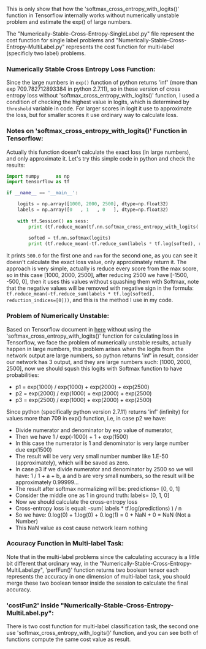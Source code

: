 This is only show that how the 'softmax_cross_entropy_with_logits()' function in Tensorflow internally works without numerically unstable problem and estimate the exp() of large numbers.
 
The "Numerically-Stable-Cross-Entropy-SingleLabel.py" file represent the cost function for single label problems and "Numerically-Stable-Cross-Entropy-MultiLabel.py" represents the cost function for multi-label (specificly two label) problems.

### Numerically Stable Cross Entropy Loss Function:
Since the large numbers in `exp()` function of python returns 'inf' (more than exp 709.782712893384 in python 2.7.11), so in these version of cross entropy loss without 'softmax_cross_entropy_with_logits()' function, I used a condition of checking the highest value in logits, which is determined by `threshold` variable in code. For larger scores in logit it use to approximate the loss, but for smaller scores it use ordinary way to calculate loss.

### Notes on 'softmax_cross_entropy_with_logits()' Function in Tensorflow:

Actually this function doesn't calculate the exact loss (in large numbers), and only approximate it. Let's try this simple code in python and check the results:

```python
import numpy      as np
import tensorflow as tf

if __name__ == '__main__':

    logits = np.array([1000, 2000, 2500], dtype=np.float32)
    labels = np.array([0   , 1   , 0   ], dtype=np.float32)
    
    with tf.Session() as sess:
        print (tf.reduce_mean(tf.nn.softmax_cross_entropy_with_logits( logits, labels ))).eval()
        
        softed = tf.nn.softmax(logits)
        print (tf.reduce_mean(-tf.reduce_sum(labels * tf.log(softed), reduction_indices=[0]))).eval()
```

It prints `500.0` for the first one and `nan` for the second one, as you can see it doesn't calculate the exact loss value, only approximately return it. The approach is very simple, actually is reduce every score from the max score, so in this case [1000, 2000, 2500], after reducing 2500 we have [-1500, -500, 0], then it uses this values without squashing them with Softmax, note that the negative values will be removed with negative sign in the formula: `tf.reduce_mean(-tf.reduce_sum(labels * tf.log(softed), reduction_indices=[0]))`, and this is the method I use in my code.

### Problem of Numerically Unstable:

Based on Tensorflow document in [here](https://www.tensorflow.org/get_started/mnist/beginners#training) without using the 'softmax_cross_entropy_with_logits()' function for calculating loss in Tensorflow, we face the problem of numerically unstable results,
actually happen in large numbers, this problem arises when the logits from the network output are large numbers, so python returns 'inf' in result, consider our network has 3 output, and they are large numbers such: [1000, 2000, 2500], now we should sqush this logits with Softmax function to have probabilities:

- p1 = exp(1000) / exp(1000) + exp(2000) + exp(2500)
- p2 = exp(2000) / exp(1000) + exp(2000) + exp(2500)
- p3 = exp(2500) / exp(1000) + exp(2000) + exp(2500)

Since python (specifically python version 2.7.11) returns 'inf' (infinity) for values more than 709 in exp() function, i.e, in case p2 we have:

- Divide numerator and denominator by exp value of numerator,
- Then we have 1 / exp(-1000) + 1 + exp(1500)
- In this case the numerator is 1 and denominator is very large number due exp(1500)
- The result will be very very small number number like 1.E-50 (approximately), which will be saved as zero.
- In case p3 if we divide numerator and denominator by 2500 so we will have: 1 / 1 + a + b, a and b are very small numbers, so the result will be approximately 0.99999...
- The result after softmax normalizing will be: predictions= [0, 0, 1]
- Consider the middle one as 1 in ground truth: labels= [0, 1, 0]
- Now we should calculate the cross-entropy loss
- Cross-entropy loss is equal:  -sum( labels * tf.log(predictions) ) / n
- So we have: 0.log(0) + 1.log(0) + 0.log(1) = 0 + NaN + 0 = NaN (Not a Number)
- This NaN value as cost cause network learn nothing

### Accuracy Function in Multi-label Task:

Note that in the multi-label problems since the calculating accuracy is a little bit different that ordinary way, in the "Numerically-Stable-Cross-Entropy-MultiLabel.py", 'perfFun()' function returns two boolean tensor each represents the accuracy in one dimension of multi-label task, you should merge these two boolean tensor inside the session to calculate the final accuracy.

### 'costFun2' inside "Numerically-Stable-Cross-Entropy-MultiLabel.py":

There is two cost function for multi-label classification task, the second one use 'softmax_cross_entropy_with_logits()' function, and you can see both of functions compute the same cost value as result.
